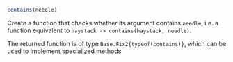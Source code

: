 ```julia
contains(needle)
```

Create a function that checks whether its argument contains `needle`, i.e. a function equivalent to `haystack -> contains(haystack, needle)`.

The returned function is of type `Base.Fix2{typeof(contains)}`, which can be used to implement specialized methods.
